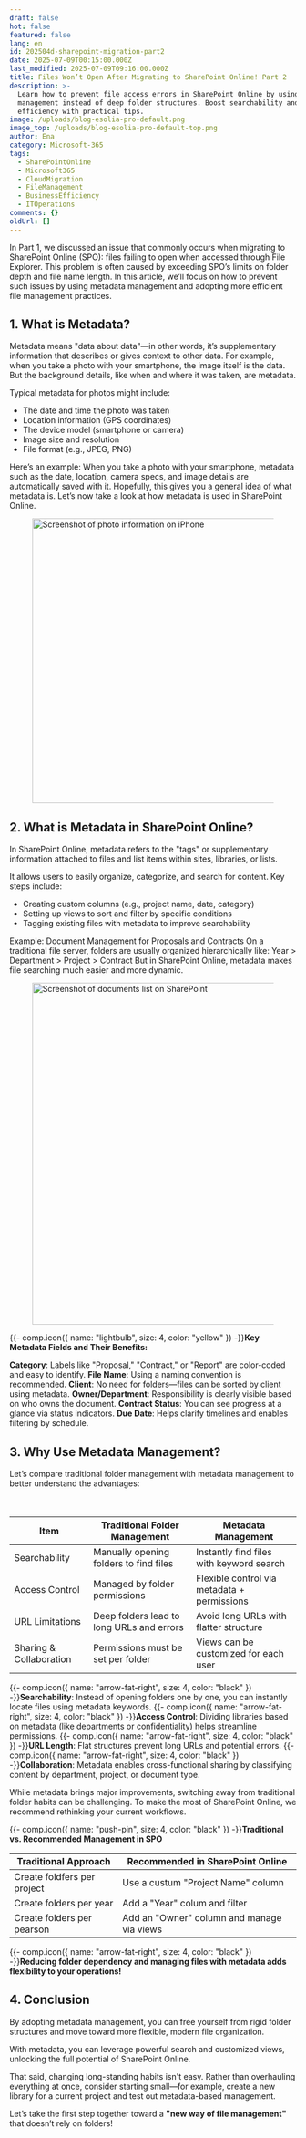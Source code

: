 ```yaml
---
draft: false
hot: false
featured: false
lang: en
id: 202504d-sharepoint-migration-part2
date: 2025-07-09T00:15:00.000Z
last_modified: 2025-07-09T09:16:00.000Z
title: Files Won’t Open After Migrating to SharePoint Online! Part 2
description: >-
  Learn how to prevent file access errors in SharePoint Online by using metadata
  management instead of deep folder structures. Boost searchability and
  efficiency with practical tips. 
image: /uploads/blog-esolia-pro-default.png
image_top: /uploads/blog-esolia-pro-default-top.png
author: Ena
category: Microsoft-365
tags:
  - SharePointOnline
  - Microsoft365
  - CloudMigration
  - FileManagement
  - BusinessEfficiency
  - ITOperations
comments: {}
oldUrl: []
---
```

In Part 1, we discussed an issue that commonly occurs when migrating to SharePoint Online (SPO): files failing to open when accessed through File Explorer. This problem is often caused by exceeding SPO’s limits on folder depth and file name length. In this article, we’ll focus on how to prevent such issues by using metadata management and adopting more efficient file management practices. 

<!--more-->

## 1. What is Metadata? 
Metadata means "data about data"—in other words, it’s supplementary information that describes or gives context to other data. 
For example, when you take a photo with your smartphone, the image itself is the data. But the background details, like when and where it was taken, are metadata. 

Typical metadata for photos might include: 
* The date and time the photo was taken 
* Location information (GPS coordinates) 
* The device model (smartphone or camera) 
* Image size and resolution 
* File format (e.g., JPEG, PNG)
  
Here’s an example: 
When you take a photo with your smartphone, metadata such as the date, location, camera specs, and image details are automatically saved with it. 
Hopefully, this gives you a general idea of what metadata is. 
Let’s now take a look at how metadata is used in SharePoint Online.

<figure class="flex flex-col justify-start items-left">
  <img alt="Screenshot of photo information on iPhone" src="/uploads/202504d-sharepoint-migration-part2-1.png" width="500px" transform-images="avif webp png jpeg 500@2">
</figure>

## 2. What is Metadata in SharePoint Online? 
In SharePoint Online, metadata refers to the "tags" or supplementary information attached to files and list items within sites, libraries, or lists. 

It allows users to easily organize, categorize, and search for content. Key steps include:

* Creating custom columns (e.g., project name, date, category) 
* Setting up views to sort and filter by specific conditions 
* Tagging existing files with metadata to improve searchability

Example: Document Management for Proposals and Contracts 
On a traditional file server, folders are usually organized hierarchically like: 
Year > Department > Project > Contract 
But in SharePoint Online, metadata makes file searching much easier and more dynamic.

<figure class="flex flex-col justify-start items-left">
  <img class="shadow-lg rounded-lg" alt="Screenshot of documents list on SharePoint" src="/uploads/202504d-sharepoint-migration-part2-2-en.png" width="600px" transform-images="avif webp png jpeg 600@2">
</figure>

{{- comp.icon({ name: "lightbulb", size: 4, color: "yellow" }) -}}**Key Metadata Fields and Their Benefits:**

**Category**: Labels like "Proposal," "Contract," or "Report" are color-coded and easy to identify. 
**File Name**: Using a naming convention is recommended. 
**Client**: No need for folders—files can be sorted by client using metadata. 
**Owner/Department**: Responsibility is clearly visible based on who owns the document. 
**Contract Status**: You can see progress at a glance via status indicators. 
**Due Date**: Helps clarify timelines and enables filtering by schedule. 

## 3. Why Use Metadata Management? 
Let’s compare traditional folder management with metadata management to better understand the advantages: 
<table class="not-prose w-full text-sm">
  <thead>
    <tr class="bg-blue-100">
      <th>Item</th>
      <th>Traditional Folder Management</th>
      <th>Metadata Management</th>
    </tr>
  </thead>
  <tbody>
    <tr>
      <td>Searchability</td>
      <td>Manually opening folders to find files</td>
      <td>Instantly find files with keyword search</td>
    </tr>
    <tr>
      <td>Access Control</td>
      <td>Managed by folder permissions</td>
      <td>Flexible control via metadata + permissions</td>
    </tr>
    <tr>
      <td>URL Limitations</td>
      <td>Deep folders lead to long URLs and errors</td>
      <td>Avoid long URLs with flatter structure</td>
    </tr>
　　<tr>
      <td>Sharing & Collaboration</td>
      <td>Permissions must be set per folder</td>
      <td>Views can be customized for each user</td>
    </tr>
  </tbody>
</table>

{{- comp.icon({ name: "arrow-fat-right", size: 4, color: "black" }) -}}**Searchability**: Instead of opening folders one by one, you can instantly locate files using metadata keywords. 
{{- comp.icon({ name: "arrow-fat-right", size: 4, color: "black" }) -}}**Access Control**: Dividing libraries based on metadata (like departments or confidentiality) helps streamline permissions. 
{{- comp.icon({ name: "arrow-fat-right", size: 4, color: "black" }) -}}**URL Length**: Flat structures prevent long URLs and potential errors. 
{{- comp.icon({ name: "arrow-fat-right", size: 4, color: "black" }) -}}**Collaboration**: Metadata enables cross-functional sharing by classifying content by department, project, or document type. 

While metadata brings major improvements, switching away from traditional folder habits can be challenging. 
To make the most of SharePoint Online, we recommend rethinking your current workflows.

{{- comp.icon({ name: "push-pin", size: 4, color: "black" }) -}}**Traditional vs. Recommended Management in SPO** 

<table class="not-prose w-full text-sm">
  <thead>
    <tr class="bg-blue-100">
      <th>Traditional Approach</th>
      <th>Recommended in SharePoint Online</th>
    </tr>
  </thead>
  <tbody>
    <tr>
      <td>Create foldfers per project</td>
      <td>Use a custum "Project Name" column</td>
    </tr>
    <tr>
      <td>Create folders per year</td>
      <td>Add a "Year" colum and filter</td>
    </tr>
    <tr>
      <td>Create folders per pearson</td>
      <td>Add an "Owner" column and manage via views</td>
    </tr>
  </tbody>
</table>

{{- comp.icon({ name: "arrow-fat-right", size: 4, color: "black" }) -}}**Reducing folder dependency and managing files with metadata adds flexibility to your operations!**

## 4. Conclusion 
By adopting metadata management, you can free yourself from rigid folder structures and move toward more flexible, modern file organization. 

With metadata, you can leverage powerful search and customized views, unlocking the full potential of SharePoint Online. 

That said, changing long-standing habits isn't easy. Rather than overhauling everything at once, consider starting small—for example, create a new library for a current project and test out metadata-based management. 

Let’s take the first step together toward a **"new way of file management"** that doesn’t rely on folders!
